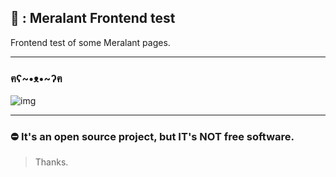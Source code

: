 ## 🥖 : Meralant Frontend test

Frontend test of some Meralant pages.

<hr>

### ฅʕ~•ᴥ•~ʔฅ
![img](https://cdn.discordapp.com/attachments/648924371095781388/1104018125667713104/banner_10.png)

<hr>

### ⛔ It's an open source project, but IT's NOT free software.
> Thanks.
